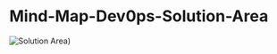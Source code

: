 # Mind-Map-Dev0ps-Solution-Area


![Solution Area](https://user-images.githubusercontent.com/57716692/159162579-8a2fbceb-5f1c-43fd-a570-8abefa0f1d2f.png=250x250))

